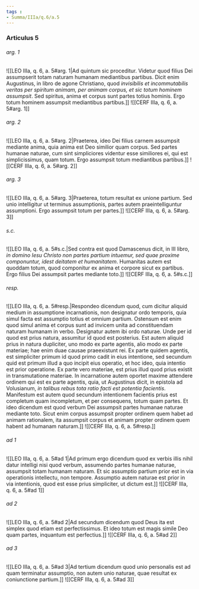 ```yaml
---
tags : 
- Summa/IIIa/q.6/a.5
---
```


### Articulus 5

###### arg. 1
![[LEO IIIa, q. 6, a. 5#arg. 1|Ad quintum sic proceditur. Videtur quod filius Dei assumpserit totam naturam humanam mediantibus partibus. Dicit enim Augustinus, in libro de agone Christiano, quod *invisibilis et incommutabilis veritas per spiritum animam, per animam corpus, et sic totum hominem assumpsit*. Sed spiritus, anima et corpus sunt partes totius hominis. Ergo totum hominem assumpsit mediantibus partibus.]]
![[CERF IIIa, q. 6, a. 5#arg. 1]]

###### arg. 2
![[LEO IIIa, q. 6, a. 5#arg. 2|Praeterea, ideo Dei filius carnem assumpsit mediante anima, quia anima est Deo similior quam corpus. Sed partes humanae naturae, cum sint simpliciores videntur esse similiores ei, qui est simplicissimus, quam totum. Ergo assumpsit totum mediantibus partibus.]]
![[CERF IIIa, q. 6, a. 5#arg. 2]]

###### arg. 3
![[LEO IIIa, q. 6, a. 5#arg. 3|Praeterea, totum resultat ex unione partium. Sed unio intelligitur ut terminus assumptionis, partes autem praeintelliguntur assumptioni. Ergo assumpsit totum per partes.]]
![[CERF IIIa, q. 6, a. 5#arg. 3]]

###### s.c.
![[LEO IIIa, q. 6, a. 5#s.c.|Sed contra est quod Damascenus dicit, in III libro, *in domino Iesu Christo non partes partium intuemur, sed quae proxime componuntur, idest deitatem et humanitatem*. Humanitas autem est quoddam totum, quod componitur ex anima et corpore sicut ex partibus. Ergo filius Dei assumpsit partes mediante toto.]]
![[CERF IIIa, q. 6, a. 5#s.c.]]

###### resp.
![[LEO IIIa, q. 6, a. 5#resp.|Respondeo dicendum quod, cum dicitur aliquid medium in assumptione incarnationis, non designatur ordo temporis, quia simul facta est assumptio totius et omnium partium. Ostensum est enim quod simul anima et corpus sunt ad invicem unita ad constituendam naturam humanam in verbo. Designatur autem ibi ordo naturae. Unde per id quod est prius natura, assumitur id quod est posterius. Est autem aliquid prius in natura dupliciter, uno modo ex parte agentis, alio modo ex parte materiae; hae enim duae causae praeexistunt rei. Ex parte quidem agentis, est simpliciter primum id quod primo cadit in eius intentione, sed secundum quid est primum illud a quo incipit eius operatio, et hoc ideo, quia intentio est prior operatione. Ex parte vero materiae, est prius illud quod prius existit in transmutatione materiae. In incarnatione autem oportet maxime attendere ordinem qui est ex parte agentis, quia, ut Augustinus dicit, in epistola ad Volusianum, *in talibus rebus tota ratio facti est potentia facientis*. Manifestum est autem quod secundum intentionem facientis prius est completum quam incompletum, et per consequens, totum quam partes. Et ideo dicendum est quod verbum Dei assumpsit partes humanae naturae mediante toto. Sicut enim corpus assumpsit propter ordinem quem habet ad animam rationalem, ita assumpsit corpus et animam propter ordinem quem habent ad humanam naturam.]]
![[CERF IIIa, q. 6, a. 5#resp.]]

###### ad 1
![[LEO IIIa, q. 6, a. 5#ad 1|Ad primum ergo dicendum quod ex verbis illis nihil datur intelligi nisi quod verbum, assumendo partes humanae naturae, assumpsit totam humanam naturam. Et sic assumptio partium prior est in via operationis intellectu, non tempore. Assumptio autem naturae est prior in via intentionis, quod est esse prius simpliciter, ut dictum est.]]
![[CERF IIIa, q. 6, a. 5#ad 1]]

###### ad 2
![[LEO IIIa, q. 6, a. 5#ad 2|Ad secundum dicendum quod Deus ita est simplex quod etiam est perfectissimus. Et ideo totum est magis simile Deo quam partes, inquantum est perfectius.]]
![[CERF IIIa, q. 6, a. 5#ad 2]]

###### ad 3
![[LEO IIIa, q. 6, a. 5#ad 3|Ad tertium dicendum quod unio personalis est ad quam terminatur assumptio, non autem unio naturae, quae resultat ex coniunctione partium.]]
![[CERF IIIa, q. 6, a. 5#ad 3]]

